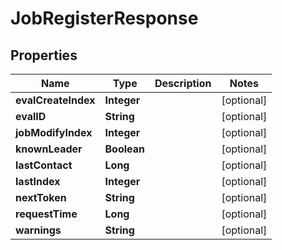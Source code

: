 

# JobRegisterResponse


## Properties

| Name | Type | Description | Notes |
|------------ | ------------- | ------------- | -------------|
|**evalCreateIndex** | **Integer** |  |  [optional] |
|**evalID** | **String** |  |  [optional] |
|**jobModifyIndex** | **Integer** |  |  [optional] |
|**knownLeader** | **Boolean** |  |  [optional] |
|**lastContact** | **Long** |  |  [optional] |
|**lastIndex** | **Integer** |  |  [optional] |
|**nextToken** | **String** |  |  [optional] |
|**requestTime** | **Long** |  |  [optional] |
|**warnings** | **String** |  |  [optional] |



